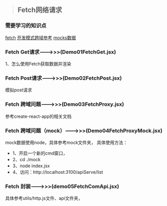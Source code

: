 > ## Fetch网络请求

### 需要学习的知识点
[fetch](https://developer.mozilla.org/zh-CN/docs/Web/API/Fetch_API/Using_Fetch)
[开发模式跨域参考](https://github.com/facebook/create-react-app/blob/master/docusaurus/docs/proxying-api-requests-in-development.md)
[mocks数据](https://developer.mozilla.org/zh-CN/docs/Web/API/Fetch_API/Using_Fetch)


### Fetch Get请求--->>>(Demo01FetchGet.jsx)
1、怎么使用Fetch获取数据并渲染

### Fetch Post请求--->>>(Demo02FetchPost.jsx)
模拟post请求

### Fetch 跨域问题--->>>(Demo03FetchProxy.jsx)
参考create-react-app的相关文档

### Fetch 跨域问题（mock）--->>>(Demo04FetchProxyMock.jsx)
mock数据使用node，具体参考mock文件夹，
具体使用方法：
* 1、开启一个新的cmd窗口，
* 2、cd ./mock
* 3、node index.jsx
* 4、访问：http://localhost:3100/apiServe/list

### Fetch 封装--->>>(demo05FetchComApi.jsx)
具体参考utils/http.js文件、api文件夹，
